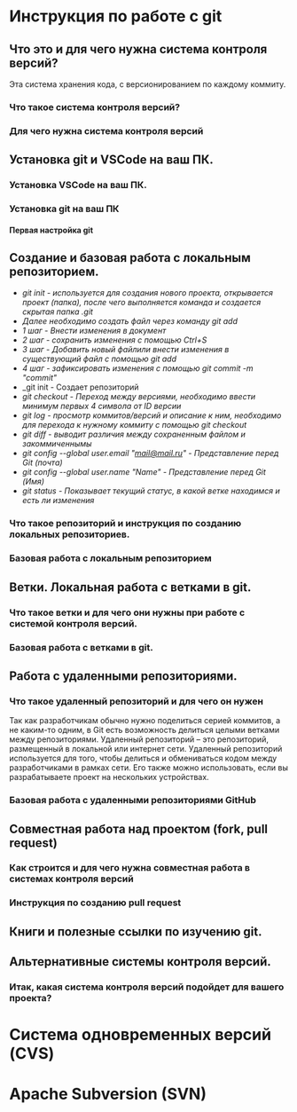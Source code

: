 # Инструкция по работе с git

## Что это и для чего нужна система контроля версий?
Эта система хранения кода, с версионированием по каждому коммиту.

### Что такое система контроля версий?

### Для чего нужна система контроля версий

## Установка git и VSCode на ваш ПК.

### Установка VSCode на ваш ПК.

### Установка git на ваш ПК

#### Первая настройка git

## Создание и базовая работа с локальным репозиторием.
* _git init - используется для создания нового проекта, открывается проект (папка), после чего выполняется команда и создается скрытая папка .git_
* _Далее необходимо создать файл через команду git add_
* _1 шаг - Внести изменения в документ_
* _2 шаг - сохранить изменения с помощью Ctrl+S_
* _3 шаг - Добавить новый файлили внести изменения в существующий файл с помощью git add_
* _4 шаг - зафиксировать изменения с помощью git commit -m "commit"_
* _git init - Создает репозиторий
* _git checkout - Переход между версиями, необходимо ввести минимум первых 4 символа от ID версии_ 
* _git log - просмотр коммитов/версий и описание к ним, необходимо для перехода к нужному коммиту с помощью git checkout_
* _git diff - выводит различия между сохраненным файлом и закоммиченнымы_
* _git config --global user.email "mail@mail.ru" - Представление перед Git (почта)_
* _git config --global user.name "Name" - Представление перед Git (Имя)_
* _git status - Показывает текущий статус, в какой ветке находимся и есть ли изменения_

### Что такое репозиторий и инструкция по созданию локальных репозиториев.

### Базовая работа с локальным репозиторием

## Ветки. Локальная работа с ветками в git.

### Что такое ветки и для чего они нужны при работе с системой контроля версий.

### Базовая работа с ветками в git.

## Работа с удаленными репозиториями.

### Что такое удаленный репозиторий и для чего он нужен

Так как разработчикам обычно нужно поделиться серией коммитов, а не каким-то одним, в Git есть возможность делиться целыми ветками между репозиториями.
Удаленный репозиторий – это репозиторий, размещенный в локальной или интернет сети. Удаленный репозиторий используется для того, чтобы делиться и обмениваться кодом между разработчиками в рамках сети. Его также можно использовать, если вы разрабатываете проект на нескольких устройствах.

### Базовая работа с удаленными репозиториями GitHub

## Совместная работа над проектом (fork, pull request)

### Как строится и для чего нужна совместная работа в системах контроля версий

### Инструкция по созданию pull request

## Книги и полезные ссылки по изучению git.

## Альтернативные системы контроля версий.

### Итак, какая система контроля версий подойдет для вашего проекта?

# Система одновременных версий (CVS)

# Apache Subversion (SVN)

